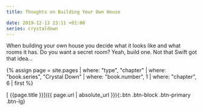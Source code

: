 ```yaml
---
title: Thoughts on Building Your Own House

date: 2019-12-13 23:11 +01:00
series: crystaldown
---
```

When building your own house you decide what it looks like and what rooms it has.
Do you want a secret room? Yeah, build one.
Not that Swift got that idea…

{% assign page = site.pages
  | where: "type", "chapter"
  | where: "book.series", "Crystal Down"
  | where: "book.number", 1
  | where: "chapter", 6
  | first %}

[ {{page.title }}]({{ page.url | absolute_url }}){:.btn .btn-block .btn-primary .btn-lg}
<!--more-->